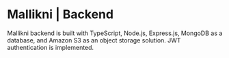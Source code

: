 # Mallikni | Backend

Mallikni backend is built with TypeScript, Node.js, Express.js, MongoDB as a database, and Amazon S3 as an object storage solution. JWT authentication is implemented.
